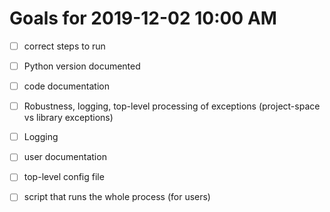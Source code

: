 # Goals for 2019-12-02 10:00 AM

- [ ] correct steps to run
- [ ] Python version documented
- [ ] code documentation
- [ ] Robustness, logging, top-level processing of exceptions (project-space vs library exceptions)
- [ ] Logging
- [ ] user documentation
- [ ] top-level config file
- [ ] script that runs the whole process (for users)


